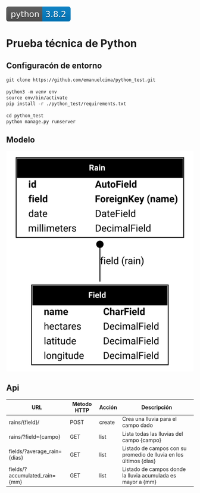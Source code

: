 ![Python version](./docs/api/python_logo.svg)

# Prueba técnica de Python

## Configuracón de entorno
```
git clone https://github.com/emanuelcima/python_test.git

python3 -m venv env
source env/bin/activate
pip install -r ./python_test/requirements.txt

cd python_test
python manage.py runserver
```

## Modelo
<p align="center">
  <img src="./docs/api/model.svg">
</p>

## Api
| URL                             | Método HTTP | Acción | Descripción
| ------------------------------- | ----------- | ------ | ------------
| rains/{field}/                  | POST        | create | Crea una lluvia para el campo dado
| rains/?field={campo}            | GET         | list   | Lista todas las lluvias del campo {campo}
| fields/?average_rain={dias}     | GET         | list   | Listado de campos con su promedio de lluvia en los últimos {días}
| fields/?accumulated_rain={mm}   | GET         | list   | Listado de campos donde la lluvia acumulada es mayor a {mm}
